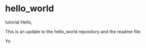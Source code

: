 # hello_world
tutorial
Hello,

This is an update to the hello_world repository and the readme file.

Yo

